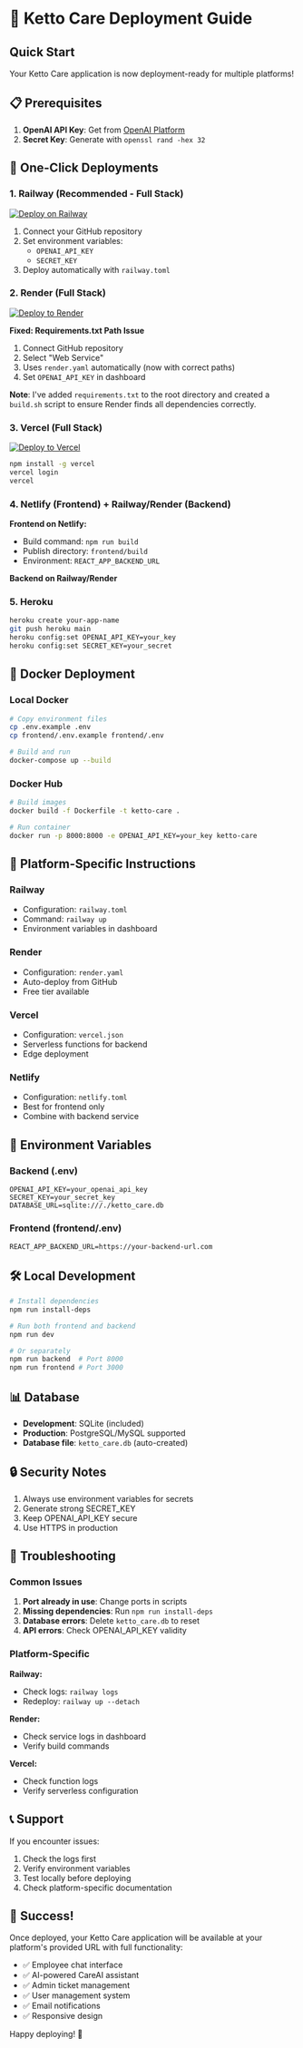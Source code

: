 # 🚀 Ketto Care Deployment Guide

## Quick Start

Your Ketto Care application is now deployment-ready for multiple platforms!

## 📋 Prerequisites

1. **OpenAI API Key**: Get from [OpenAI Platform](https://platform.openai.com/api-keys)
2. **Secret Key**: Generate with `openssl rand -hex 32`

## 🎯 One-Click Deployments

### 1. Railway (Recommended - Full Stack)
[![Deploy on Railway](https://railway.app/button.svg)](https://railway.app/new)

1. Connect your GitHub repository
2. Set environment variables:
   - `OPENAI_API_KEY`
   - `SECRET_KEY`
3. Deploy automatically with `railway.toml`

### 2. Render (Full Stack)
[![Deploy to Render](https://render.com/images/deploy-to-render-button.svg)](https://render.com/deploy)

**Fixed: Requirements.txt Path Issue**

1. Connect GitHub repository
2. Select "Web Service"
3. Uses `render.yaml` automatically (now with correct paths)
4. Set `OPENAI_API_KEY` in dashboard

**Note**: I've added `requirements.txt` to the root directory and created a `build.sh` script to ensure Render finds all dependencies correctly.

### 3. Vercel (Full Stack)
[![Deploy to Vercel](https://vercel.com/button)](https://vercel.com/new)

```bash
npm install -g vercel
vercel login
vercel
```

### 4. Netlify (Frontend) + Railway/Render (Backend)

**Frontend on Netlify:**
- Build command: `npm run build`
- Publish directory: `frontend/build`
- Environment: `REACT_APP_BACKEND_URL`

**Backend on Railway/Render**

### 5. Heroku
```bash
heroku create your-app-name
git push heroku main
heroku config:set OPENAI_API_KEY=your_key
heroku config:set SECRET_KEY=your_secret
```

## 🐳 Docker Deployment

### Local Docker
```bash
# Copy environment files
cp .env.example .env
cp frontend/.env.example frontend/.env

# Build and run
docker-compose up --build
```

### Docker Hub
```bash
# Build images
docker build -f Dockerfile -t ketto-care .

# Run container
docker run -p 8000:8000 -e OPENAI_API_KEY=your_key ketto-care
```

## 🔧 Platform-Specific Instructions

### Railway
- Configuration: `railway.toml`
- Command: `railway up`
- Environment variables in dashboard

### Render
- Configuration: `render.yaml`
- Auto-deploy from GitHub
- Free tier available

### Vercel
- Configuration: `vercel.json`
- Serverless functions for backend
- Edge deployment

### Netlify
- Configuration: `netlify.toml`
- Best for frontend only
- Combine with backend service

## 📱 Environment Variables

### Backend (.env)
```
OPENAI_API_KEY=your_openai_api_key
SECRET_KEY=your_secret_key
DATABASE_URL=sqlite:///./ketto_care.db
```

### Frontend (frontend/.env)
```
REACT_APP_BACKEND_URL=https://your-backend-url.com
```

## 🛠️ Local Development

```bash
# Install dependencies
npm run install-deps

# Run both frontend and backend
npm run dev

# Or separately
npm run backend  # Port 8000
npm run frontend # Port 3000
```

## 📊 Database

- **Development**: SQLite (included)
- **Production**: PostgreSQL/MySQL supported
- **Database file**: `ketto_care.db` (auto-created)

## 🔒 Security Notes

1. Always use environment variables for secrets
2. Generate strong SECRET_KEY
3. Keep OPENAI_API_KEY secure
4. Use HTTPS in production

## 🐛 Troubleshooting

### Common Issues

1. **Port already in use**: Change ports in scripts
2. **Missing dependencies**: Run `npm run install-deps`
3. **Database errors**: Delete `ketto_care.db` to reset
4. **API errors**: Check OPENAI_API_KEY validity

### Platform-Specific

**Railway:**
- Check logs: `railway logs`
- Redeploy: `railway up --detach`

**Render:**
- Check service logs in dashboard
- Verify build commands

**Vercel:**
- Check function logs
- Verify serverless configuration

## 📞 Support

If you encounter issues:
1. Check the logs first
2. Verify environment variables
3. Test locally before deploying
4. Check platform-specific documentation

## 🎉 Success!

Once deployed, your Ketto Care application will be available at your platform's provided URL with full functionality:

- ✅ Employee chat interface
- ✅ AI-powered CareAI assistant
- ✅ Admin ticket management
- ✅ User management system
- ✅ Email notifications
- ✅ Responsive design

Happy deploying! 🚀